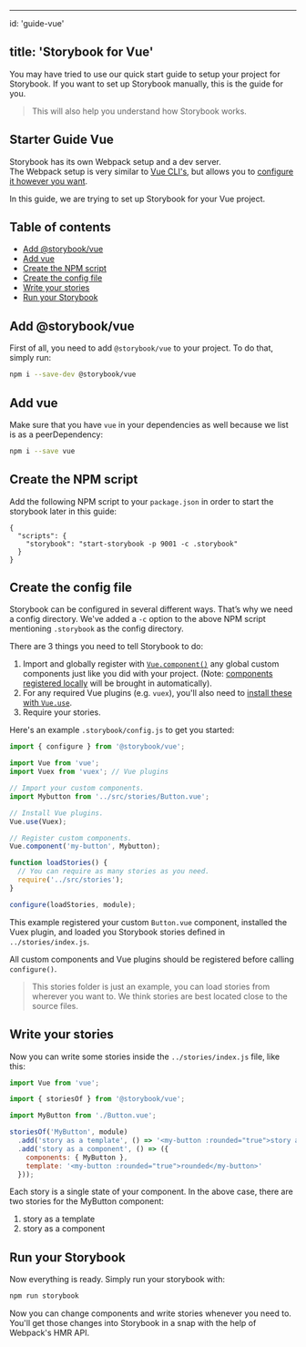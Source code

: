 * * *

id: 'guide-vue'

## title: 'Storybook for Vue'

You may have tried to use our quick start guide to setup your project for Storybook. If you want to set up Storybook manually, this is the guide for you.

> This will also help you understand how Storybook works.

## Starter Guide Vue

Storybook has its own Webpack setup and a dev server.  
The Webpack setup is very similar to [Vue CLI's](https://github.com/vuejs/vue-cli), but allows you to [configure it however you want](/configurations/custom-webpack-config/).

In this guide, we are trying to set up Storybook for your Vue project.

## Table of contents

-   [Add @storybook/vue](#add-storybookvue)
-   [Add vue](#add-vue)
-   [Create the NPM script](#create-the-npm-script)
-   [Create the config file](#create-the-config-file)
-   [Write your stories](#write-your-stories)
-   [Run your Storybook](#run-your-storybook)

## Add @storybook/vue

First of all, you need to add `@storybook/vue` to your project. To do that, simply run:

```sh
npm i --save-dev @storybook/vue
```

## Add vue

Make sure that you have `vue` in your dependencies as well because we list is as a peerDependency:

```sh
npm i --save vue
```

## Create the NPM script

Add the following NPM script to your `package.json` in order to start the storybook later in this guide:

    {
      "scripts": {
        "storybook": "start-storybook -p 9001 -c .storybook"
      }
    }

## Create the config file

Storybook can be configured in several different ways. 
That’s why we need a config directory. We've added a `-c` option to the above NPM script mentioning `.storybook` as the config directory.

There are 3 things you need to tell Storybook to do:

1.  Import and globally register with [`Vue.component()`](https://vuejs.org/v2/api/#Vue-component) any global custom components just like you did with your project. (Note: [components registered locally](https://vuejs.org/v2/guide/components.html#Local-Registration) will be brought in automatically).
2.  For any required Vue plugins (e.g. `vuex`), you'll also need to [install these with `Vue.use`](https://vuejs.org/v2/api/#Vue-use).
3.  Require your stories.

Here's an example `.storybook/config.js` to get you started:

```js
import { configure } from '@storybook/vue';

import Vue from 'vue';
import Vuex from 'vuex'; // Vue plugins

// Import your custom components.
import Mybutton from '../src/stories/Button.vue';

// Install Vue plugins.
Vue.use(Vuex);

// Register custom components.
Vue.component('my-button', Mybutton);

function loadStories() {
  // You can require as many stories as you need.
  require('../src/stories');
}

configure(loadStories, module);
```

This example registered your custom `Button.vue` component, installed the Vuex plugin, and loaded you Storybook stories defined in `../stories/index.js`.

All custom components and Vue plugins should be registered before calling `configure()`.

> This stories folder is just an example, you can load stories from wherever you want to.
> We think stories are best located close to the source files.

## Write your stories

Now you can write some stories inside the `../stories/index.js` file, like this:

```js
import Vue from 'vue';

import { storiesOf } from '@storybook/vue';

import MyButton from './Button.vue';

storiesOf('MyButton', module)
  .add('story as a template', () => '<my-button :rounded="true">story as a function template</my-button>')
  .add('story as a component', () => ({
    components: { MyButton },
    template: '<my-button :rounded="true">rounded</my-button>'
  }));
```

Each story is a single state of your component. In the above case, there are two stories for the MyButton component:

1.  story as a template
2.  story as a component

## Run your Storybook

Now everything is ready. Simply run your storybook with:

```sh
npm run storybook
```

Now you can change components and write stories whenever you need to.
You'll get those changes into Storybook in a snap with the help of Webpack's HMR API.

